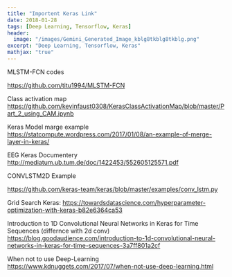```yaml
---
title: "Importent Keras Link"
date: 2018-01-28
tags: [Deep Learning, Tensorflow, Keras]
header:
  image: "/images/Gemini_Generated_Image_kblg8tkblg8tkblg.png"
excerpt: "Deep Learning, Tensorflow, Keras"
mathjax: "true"
---
```


MLSTM-FCN codes

https://github.com/titu1994/MLSTM-FCN

Class activation map
https://github.com/kevinfaust0308/KerasClassActivationMap/blob/master/Part_2_using_CAM.ipynb

Keras Model marge example
https://statcompute.wordpress.com/2017/01/08/an-example-of-merge-layer-in-keras/

EEG Keras Documentery
http://mediatum.ub.tum.de/doc/1422453/552605125571.pdf

CONVLSTM2D Example

https://github.com/keras-team/keras/blob/master/examples/conv_lstm.py

Grid Search Keras:
https://towardsdatascience.com/hyperparameter-optimization-with-keras-b82e6364ca53

Introduction to 1D Convolutional Neural Networks in Keras for Time Sequences (differnce with 2d conv)
https://blog.goodaudience.com/introduction-to-1d-convolutional-neural-networks-in-keras-for-time-sequences-3a7ff801a2cf

When not to use Deep-Learning
https://www.kdnuggets.com/2017/07/when-not-use-deep-learning.html

